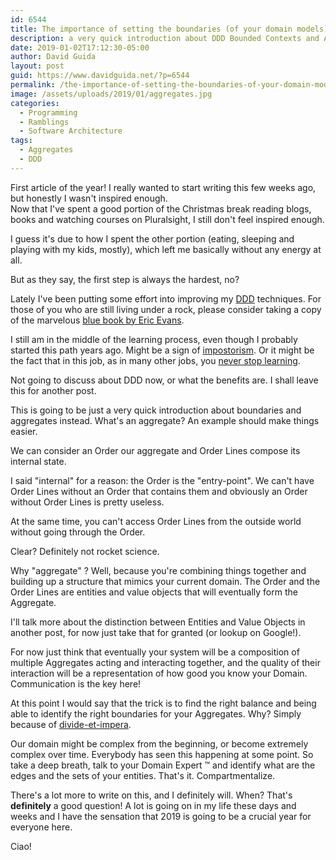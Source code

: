 ```yaml
---
id: 6544
title: The importance of setting the boundaries (of your domain models)
description: a very quick introduction about DDD Bounded Contexts and Aggregates
date: 2019-01-02T17:12:30-05:00
author: David Guida
layout: post
guid: https://www.davidguida.net/?p=6544
permalink: /the-importance-of-setting-the-boundaries-of-your-domain-models/
image: /assets/uploads/2019/01/aggregates.jpg
categories:
  - Programming
  - Ramblings
  - Software Architecture
tags:
  - Aggregates
  - DDD
---
```

First article of the year! I really wanted to start writing this few weeks ago, but honestly I wasn't inspired enough.  
Now that I've spent a good portion of the Christmas break reading blogs, books and watching courses on Pluralsight, I still don't feel inspired enough. 

I guess it's due to how I spent the other portion (eating, sleeping and playing with my kids, mostly), which left me basically without any energy at all. 

But as they say, the first step is always the hardest, no?

Lately I've been putting some effort into improving my <a rel="noreferrer noopener" aria-label="DDD (opens in a new tab)" href="https://en.wikipedia.org/wiki/Domain-driven_design" target="_blank">DDD</a> techniques. For those of you who are still living under a rock, please consider taking a copy of the marvelous <a rel="noreferrer noopener" aria-label="blue book by Eric Evans (opens in a new tab)" href="https://www.amazon.com/Domain-Driven-Design-Tackling-Complexity-Software/dp/0321125215" target="_blank">blue book by Eric Evans</a>.

I still am in the middle of the learning process, even though I probably started this path years ago. Might be a sign of <a rel="noreferrer noopener" aria-label="impostorism (opens in a new tab)" href="https://en.wikipedia.org/wiki/Impostor_syndrome" target="_blank">impostorism</a>. Or it might be the fact that in this job, as in many other jobs, you <a rel="noreferrer noopener" aria-label="never stop learning (opens in a new tab)" href="https://www.codingame.com/blog/true-programmers-never-stop-learning/" target="_blank">never stop learning</a>.

Not going to discuss about DDD now, or what the benefits are. I shall leave this for another post.

This is going to be just a very quick introduction about boundaries and aggregates instead. What's an aggregate? An example should make things easier.

We can consider an Order our aggregate and Order Lines compose its internal state. 

I said "internal" for a reason: the Order is the "entry-point". We can't have Order Lines without an Order that contains them and obviously an Order without Order Lines is pretty useless.

At the same time, you can't access Order Lines from the outside world without going through the Order. 

Clear? Definitely not rocket science.

Why "aggregate" ? Well, because you're combining things together and building up a structure that mimics your current domain. The Order and the Order Lines are entities and value objects that will eventually form the Aggregate. 

I'll talk more about the distinction between Entities and Value Objects in another post, for now just take that for granted (or lookup on Google!).

For now just think that eventually your system will be a composition of multiple Aggregates acting and interacting together, and the quality of their interaction will be a representation of how good you know your Domain. Communication is the key here!

At this point I would say that the trick is to find the right balance and being able to identify the right boundaries for your Aggregates. Why? Simply because of <a href="https://en.wikipedia.org/wiki/Divide-and-conquer_algorithm" target="_blank" rel="noreferrer noopener" aria-label="divide-et-impera (opens in a new tab)">divide-et-impera</a>. 

Our domain might be complex from the beginning, or become extremely complex over time. Everybody has seen this happening at some point. So take a deep breath, talk to your Domain Expert &#x2122; and identify what are the edges and the sets of your entities. That's it. Compartmentalize. 

There's a lot more to write on this, and I definitely will. When? That's **definitely** a good question! A lot is going on in my life these days and weeks and I have the sensation that 2019 is going to be a crucial year for everyone here.

Ciao!

<div class="post-details-footer-widgets">
</div>